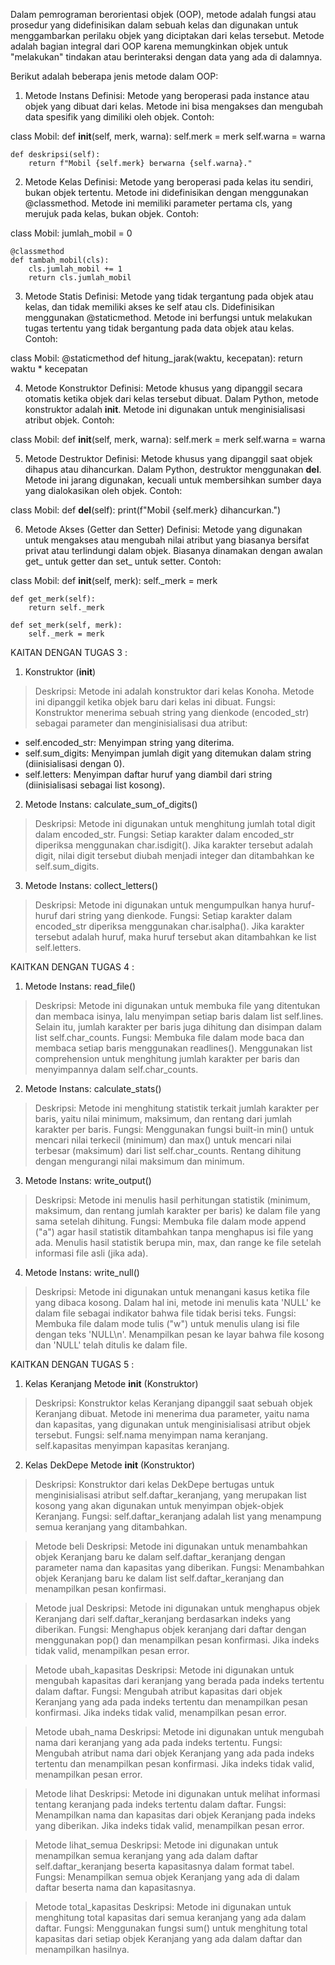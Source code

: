 Dalam pemrograman berorientasi objek (OOP), metode adalah fungsi atau prosedur yang didefinisikan dalam sebuah kelas dan digunakan untuk menggambarkan perilaku objek yang diciptakan dari kelas tersebut. Metode adalah bagian integral dari OOP karena memungkinkan objek untuk "melakukan" tindakan atau berinteraksi dengan data yang ada di dalamnya.

Berikut adalah beberapa jenis metode dalam OOP:

1. Metode Instans
Definisi: Metode yang beroperasi pada instance atau objek yang dibuat dari kelas. Metode ini bisa mengakses dan mengubah data spesifik yang dimiliki oleh objek.
Contoh:

class Mobil:
    def __init__(self, merk, warna):
        self.merk = merk
        self.warna = warna

    def deskripsi(self):
        return f"Mobil {self.merk} berwarna {self.warna}."

2. Metode Kelas
Definisi: Metode yang beroperasi pada kelas itu sendiri, bukan objek tertentu. Metode ini didefinisikan dengan menggunakan @classmethod. Metode ini memiliki parameter pertama cls, yang merujuk pada kelas, bukan objek.
Contoh:

class Mobil:
    jumlah_mobil = 0

    @classmethod
    def tambah_mobil(cls):
        cls.jumlah_mobil += 1
        return cls.jumlah_mobil

3. Metode Statis
Definisi: Metode yang tidak tergantung pada objek atau kelas, dan tidak memiliki akses ke self atau cls. Didefinisikan menggunakan @staticmethod. Metode ini berfungsi untuk melakukan tugas tertentu yang tidak bergantung pada data objek atau kelas.
Contoh:

class Mobil:
    @staticmethod
    def hitung_jarak(waktu, kecepatan):
        return waktu * kecepatan

4. Metode Konstruktor
Definisi: Metode khusus yang dipanggil secara otomatis ketika objek dari kelas tersebut dibuat. Dalam Python, metode konstruktor adalah __init__. Metode ini digunakan untuk menginisialisasi atribut objek.
Contoh:

class Mobil:
    def __init__(self, merk, warna):
        self.merk = merk
        self.warna = warna

5. Metode Destruktor
Definisi: Metode khusus yang dipanggil saat objek dihapus atau dihancurkan. Dalam Python, destruktor menggunakan __del__. Metode ini jarang digunakan, kecuali untuk membersihkan sumber daya yang dialokasikan oleh objek.
Contoh:

class Mobil:
    def __del__(self):
        print(f"Mobil {self.merk} dihancurkan.")

6. Metode Akses (Getter dan Setter)
Definisi: Metode yang digunakan untuk mengakses atau mengubah nilai atribut yang biasanya bersifat privat atau terlindungi dalam objek. Biasanya dinamakan dengan awalan get_ untuk getter dan set_ untuk setter.
Contoh:

class Mobil:
    def __init__(self, merk):
        self._merk = merk

    def get_merk(self):
        return self._merk

    def set_merk(self, merk):
        self._merk = merk


KAITAN DENGAN TUGAS 3 :       

1. Konstruktor (__init__)
> Deskripsi: Metode ini adalah konstruktor dari kelas Konoha. Metode ini dipanggil ketika objek baru dari kelas ini dibuat.
> Fungsi: Konstruktor menerima sebuah string yang dienkode (encoded_str) sebagai parameter dan menginisialisasi dua atribut:
- self.encoded_str: Menyimpan string yang diterima.
- self.sum_digits: Menyimpan jumlah digit yang ditemukan dalam string (diinisialisasi dengan 0).
- self.letters: Menyimpan daftar huruf yang diambil dari string (diinisialisasi sebagai list kosong).

2. Metode Instans: calculate_sum_of_digits()
> Deskripsi: Metode ini digunakan untuk menghitung jumlah total digit dalam encoded_str.
> Fungsi: Setiap karakter dalam encoded_str diperiksa menggunakan char.isdigit(). Jika karakter tersebut adalah digit, nilai digit tersebut diubah menjadi integer dan ditambahkan ke self.sum_digits.

3. Metode Instans: collect_letters()
> Deskripsi: Metode ini digunakan untuk mengumpulkan hanya huruf-huruf dari string yang dienkode.
> Fungsi: Setiap karakter dalam encoded_str diperiksa menggunakan char.isalpha(). Jika karakter tersebut adalah huruf, maka huruf tersebut akan ditambahkan ke list self.letters.


KAITKAN DENGAN TUGAS 4 :

1. Metode Instans: read_file()
> Deskripsi: Metode ini digunakan untuk membuka file yang ditentukan dan membaca isinya, lalu menyimpan setiap baris dalam list self.lines. Selain itu, jumlah karakter per baris juga dihitung dan disimpan dalam list self.char_counts.
> Fungsi:
Membuka file dalam mode baca dan membaca setiap baris menggunakan readlines().
Menggunakan list comprehension untuk menghitung jumlah karakter per baris dan menyimpannya dalam self.char_counts.

2. Metode Instans: calculate_stats()
> Deskripsi: Metode ini menghitung statistik terkait jumlah karakter per baris, yaitu nilai minimum, maksimum, dan rentang dari jumlah karakter per baris.
> Fungsi:
Menggunakan fungsi built-in min() untuk mencari nilai terkecil (minimum) dan max() untuk mencari nilai terbesar (maksimum) dari list self.char_counts.
Rentang dihitung dengan mengurangi nilai maksimum dan minimum.

3. Metode Instans: write_output()
> Deskripsi: Metode ini menulis hasil perhitungan statistik (minimum, maksimum, dan rentang jumlah karakter per baris) ke dalam file yang sama setelah dihitung.
> Fungsi:
Membuka file dalam mode append ("a") agar hasil statistik ditambahkan tanpa menghapus isi file yang ada.
Menulis hasil statistik berupa min, max, dan range ke file setelah informasi file asli (jika ada).

4. Metode Instans: write_null()
> Deskripsi: Metode ini digunakan untuk menangani kasus ketika file yang dibaca kosong. Dalam hal ini, metode ini menulis kata 'NULL' ke dalam file sebagai indikator bahwa file tidak berisi teks.
> Fungsi:
Membuka file dalam mode tulis ("w") untuk menulis ulang isi file dengan teks 'NULL\n'.
Menampilkan pesan ke layar bahwa file kosong dan 'NULL' telah ditulis ke dalam file.


KAITKAN DENGAN TUGAS 5 :

1. Kelas Keranjang
Metode __init__ (Konstruktor)
> Deskripsi: Konstruktor kelas Keranjang dipanggil saat sebuah objek Keranjang dibuat. Metode ini menerima dua parameter, yaitu nama dan kapasitas, yang digunakan untuk menginisialisasi atribut objek tersebut.
> Fungsi:
self.nama menyimpan nama keranjang.
self.kapasitas menyimpan kapasitas keranjang.

2. Kelas DekDepe
Metode __init__ (Konstruktor)
> Deskripsi: Konstruktor dari kelas DekDepe bertugas untuk menginisialisasi atribut self.daftar_keranjang, yang merupakan list kosong yang akan digunakan untuk menyimpan objek-objek Keranjang.
> Fungsi:
self.daftar_keranjang adalah list yang menampung semua keranjang yang ditambahkan.

> Metode beli
Deskripsi: Metode ini digunakan untuk menambahkan objek Keranjang baru ke dalam self.daftar_keranjang dengan parameter nama dan kapasitas yang diberikan.
Fungsi:
Menambahkan objek Keranjang baru ke dalam list self.daftar_keranjang dan menampilkan pesan konfirmasi.

> Metode jual
Deskripsi: Metode ini digunakan untuk menghapus objek Keranjang dari self.daftar_keranjang berdasarkan indeks yang diberikan.
Fungsi:
Menghapus objek keranjang dari daftar dengan menggunakan pop() dan menampilkan pesan konfirmasi.
Jika indeks tidak valid, menampilkan pesan error.

> Metode ubah_kapasitas
Deskripsi: Metode ini digunakan untuk mengubah kapasitas dari keranjang yang berada pada indeks tertentu dalam daftar.
Fungsi:
Mengubah atribut kapasitas dari objek Keranjang yang ada pada indeks tertentu dan menampilkan pesan konfirmasi.
Jika indeks tidak valid, menampilkan pesan error.

> Metode ubah_nama
Deskripsi: Metode ini digunakan untuk mengubah nama dari keranjang yang ada pada indeks tertentu.
Fungsi:
Mengubah atribut nama dari objek Keranjang yang ada pada indeks tertentu dan menampilkan pesan konfirmasi.
Jika indeks tidak valid, menampilkan pesan error.

> Metode lihat
Deskripsi: Metode ini digunakan untuk melihat informasi tentang keranjang pada indeks tertentu dalam daftar.
Fungsi:
Menampilkan nama dan kapasitas dari objek Keranjang pada indeks yang diberikan.
Jika indeks tidak valid, menampilkan pesan error.

> Metode lihat_semua
Deskripsi: Metode ini digunakan untuk menampilkan semua keranjang yang ada dalam daftar self.daftar_keranjang beserta kapasitasnya dalam format tabel.
Fungsi:
Menampilkan semua objek Keranjang yang ada di dalam daftar beserta nama dan kapasitasnya.

> Metode total_kapasitas
Deskripsi: Metode ini digunakan untuk menghitung total kapasitas dari semua keranjang yang ada dalam daftar.
Fungsi:
Menggunakan fungsi sum() untuk menghitung total kapasitas dari setiap objek Keranjang yang ada dalam daftar dan menampilkan hasilnya.